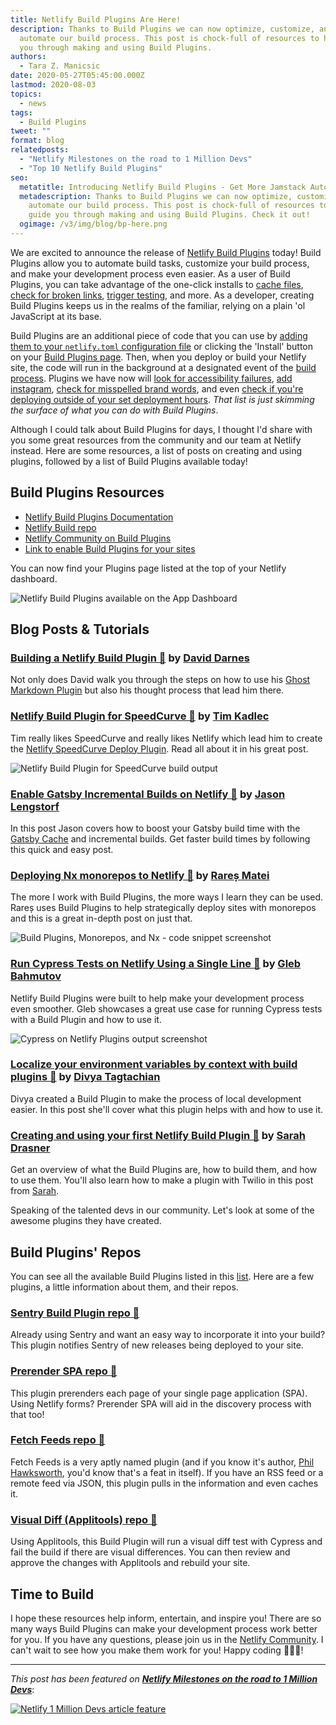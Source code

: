 ```yaml
---
title: Netlify Build Plugins Are Here!
description: Thanks to Build Plugins we can now optimize, customize, and
  automate our build process. This post is chock-full of resources to help guide
  you through making and using Build Plugins.
authors:
  - Tara Z. Manicsic
date: 2020-05-27T05:45:00.000Z
lastmod: 2020-08-03
topics:
  - news
tags:
  - Build Plugins
tweet: ""
format: blog
relatedposts:
  - "Netlify Milestones on the road to 1 Million Devs"
  - "Top 10 Netlify Build Plugins"
seo:
  metatitle: Introducing Netlify Build Plugins - Get More Jamstack Automation
  metadescription: Thanks to Build Plugins we can now optimize, customize, and
    automate our build process. This post is chock-full of resources to help
    guide you through making and using Build Plugins. Check it out!
  ogimage: /v3/img/blog/bp-here.png
---
```

We are excited to announce the release of [Netlify Build Plugins](https://www.netlify.com/products/build/plugins/?utm_source=blog&utm_medium=bp-release-tzm&utm_campaign=devex) today! Build Plugins allow you to automate build tasks, customize your build process, and make your development process even easier. As a user of Build Plugins, you can take advantage of the one-click installs to [cache files](https://github.com/jlengstorf/netlify-plugin-gatsby-cache), [check for broken links](https://github.com/munter/netlify-plugin-checklinks), [trigger testing](https://github.com/tkadlec/netlify-build-plugin-speedcurve), and more. As a developer, creating Build Plugins keeps us in the realms of the familiar, relying on a plain 'ol JavaScript at its base.

Build Plugins are an additional piece of code that you can use by [adding them to your `netlify.toml` configuration file](https://docs.netlify.com/configure-builds/build-plugins/?utm_source=blog&utm_medium=bp-release-tzm&utm_campaign=devex#install-a-plugin) or clicking the 'Install' button on your [Build Plugins page](https://app.netlify.com/enable-beta). Then, when you deploy or build your Netlify site, the code will run in the background at a designated event of the [build process](https://docs.netlify.com/configure-builds/get-started/). Plugins we have now will [look for accessibility failures](https://github.com/sw-yx/netlify-plugin-a11y), [add instagram](https://github.com/philhawksworth/netlify-plugin-add-instagram), [check for misspelled brand words](https://github.com/tzmanics/netlify-plugin-brand-guardian), and even [check if you're deploying outside of your set deployment hours](https://github.com/neverendingqs/netlify-deployment-hours-plugin). _That list is just skimming the surface of what you can do with Build Plugins_.

Although I could talk about Build Plugins for days, I thought I'd share with you some great resources from the community and our team at Netlify instead. Here are some resources, a list of posts on creating and using plugins, followed by a list of Build Plugins available today!

## Build Plugins Resources

* [Netlify Build Plugins Documentation](https://docs.netlify.com/configure-builds/build-plugins/?utm_source=blog&utm_medium=bp-release-tzm&utm_campaign=devex)
* [Netlify Build repo](https://github.com/netlify/build)
* [Netlify Community on Build Plugins](https://community.netlify.com/c/Netlify-support/build-plugins)
* [Link to enable Build Plugins for your sites](https://app.netlify.com/enable-beta)

You can now find your Plugins page listed at the top of your Netlify dashboard.

![Netlify Build Plugins available on the App Dashboard](/v3/img/blog/dashboard.jpg)

## Blog Posts & Tutorials

### [Building a Netlify Build Plugin 🔗](https://david.darn.es/article/2020/03/02/building-a-netlify-build-plugin/) by [David Darnes](https://david.darn.es/)

Not only does David walk you through the steps on how to use his [Ghost Markdown Plugin](https://github.com/daviddarnes/netlify-plugin-ghost-markdown) but also his thought process that lead him there.

### [Netlify Build Plugin for SpeedCurve 🔗](https://timkadlec.com/remembers/2019-10-18-netlify-speedcurve-build-plugin/) by [Tim Kadlec](https://timkadlec.com/)

Tim really likes SpeedCurve and really likes Netlify which lead him to create the [Netlify SpeedCurve Deploy Plugin](https://github.com/tkadlec/netlify-build-plugin-speedcurve). Read all about it in his great post.

![Netlify Build Plugin for SpeedCurve build output](/v3/img/blog/speed-curve.jpg)

### [Enable Gatsby Incremental Builds on Netlify 🔗](https://www.netlify.com/blog/2020/04/23/enable-gatsby-incremental-builds-on-netlify/?utm_source=blog&utm_medium=bp-release-tzm&utm_campaign=devex) by [Jason Lengstorf](https://www.netlify.com/authors/jason-lengstorf/?utm_source=blog&utm_medium=bp-release-tzm&utm_campaign=devex)

In this post Jason covers how to boost your Gatsby build time with the [Gatsby Cache](https://github.com/jlengstorf/netlify-plugin-gatsby-cache) and incremental builds. Get faster build times by following this quick and easy post.

### [Deploying Nx monorepos to Netlify 🔗](https://www.netlify.com/blog/2020/04/21/deploying-nx-monorepos-to-netlify/) by [Rareș Matei](https://twitter.com/volkeron?lang=en)

The more I work with Build Plugins, the more ways I learn they can be used. Rareș uses Build Plugins to help strategically deploy sites with monorepos and this is a great in-depth post on just that.

![Build Plugins, Monorepos, and Nx - code snippet screenshot](/v3/img/blog/nx.jpg)

### [Run Cypress Tests on Netlify Using a Single Line 🔗](https://www.cypress.io/blog/2020/03/30/run-cypress-tests-on-netlify-using-a-single-line/) by [Gleb Bahmutov](https://glebbahmutov.com/)

Netlify Build Plugins were built to help make your development process even smoother. Gleb showcases a great use case for running Cypress tests with a Build Plugin and how to use it.

![Cypress on Netlify Plugins output screenshot](https://cypress-io.ghost.io/blog/content/images/2020/03/Screen-Shot-2020-03-24-at-10.51.59-PM-1.png)

### [Localize your environment variables by context with build plugins  🔗](https://www.netlify.com/blog/2020/05/21/localize-your-environment-variables-by-context-with-build-plugins/?utm_source=blog&utm_medium=bp-release-tzm&utm_campaign=devex) by [Divya Tagtachian](https://www.netlify.com/authors/divya-tagtachian/?utm_source=blog&utm_medium=bp-release-tzm&utm_campaign=devex)

Divya created a Build Plugin to make the process of local development easier. In this post she'll cover what this plugin helps with and how to use it.

### [Creating and using your first Netlify Build Plugin 🔗](https://www.netlify.com/blog/2019/10/16/creating-and-using-your-first-netlify-build-plugin/?utm_source=blog&utm_medium=bp-release-tzm&utm_campaign=devex) by [Sarah Drasner](https://www.netlify.com/authors/sarah-drasner/?utm_source=blog&utm_medium=bp-release-tzm&utm_campaign=devex)

Get an overview of what the Build Plugins are, how to build them, and how to use them. You'll also learn how to make a plugin with Twilio in this post from [Sarah](https://www.netlify.com/authors/sarah-drasner/?utm_source=blog&utm_medium=bp-release-tzm&utm_campaign=devex).

Speaking of the talented devs in our community. Let's look at some of the awesome plugins they have created.

## Build Plugins' Repos

You can see all the available Build Plugins listed in this [list](https://github.com/netlify/plugins). Here are a few plugins, a little information about them, and their repos.

### [Sentry Build Plugin repo 🔗](https://github.com/getsentry/sentry-netlify-build-plugin)

Already using Sentry and want an easy way to incorporate it into your build? This plugin notifies Sentry of new releases being deployed to your site.

### [Prerender SPA repo 🔗](https://github.com/shortdiv/netlify-plugin-prerender-spa)

This plugin prerenders each page of your single page application (SPA). Using Netlify forms? Prerender SPA will aid in the discovery process with that too!

### [Fetch Feeds repo 🔗](https://github.com/philhawksworth/netlify-plugin-fetch-feeds)

Fetch Feeds is a very aptly named plugin (and if you know it's author, [Phil Hawksworth](https://www.netlify.com/authors/phil-hawksworth/?utm_source=blog&utm_medium=bp-release-tzm&utm_campaign=devex), you'd know that's a feat in itself). If you have an RSS feed or a remote feed via JSON, this plugin pulls in the information and even caches it.

### [Visual Diff (Applitools) repo 🔗](https://github.com/jlengstorf/netlify-plugin-visual-diff)

Using Applitools, this Build Plugin will run a visual diff test with Cypress and fail the build if there are visual differences. You can then review and approve the changes with Applitools and rebuild your site.

## Time to Build

I hope these resources help inform, entertain, and inspire you! There are so many ways Build Plugins can make your development process work better for you. If you have any questions, please join us in the [Netlify Community](https://community.netlify.com/c/Netlify-support/build-plugins). I can't wait to see how you make them work for you! Happy coding 👩🏻‍💻!

---

_This post has been featured on **[Netlify Milestones on the road to 1 Million Devs](https://www.netlify.com/blog/2020/08/03/netlify-milestones-on-the-road-to-1-million-devs/#launched-build-plugins)**_:

[![Netlify 1 Million Devs article feature](/v3/img/blog/featured-on-1-million-devs-banner.png)](https://www.netlify.com/blog/2020/08/03/netlify-milestones-on-the-road-to-1-million-devs/#launched-build-plugins)